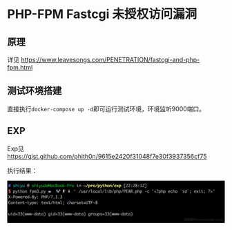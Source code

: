 # PHP-FPM Fastcgi 未授权访问漏洞

## 原理

详见 https://www.leavesongs.com/PENETRATION/fastcgi-and-php-fpm.html 

## 测试环境搭建

直接执行`docker-compose up -d`即可运行测试环境，环境监听9000端口。

## EXP

Exp见 https://gist.github.com/phith0n/9615e2420f31048f7e30f3937356cf75

执行结果：

![](1.jpg)